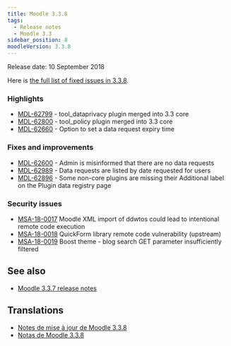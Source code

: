 ```yaml
---
title: Moodle 3.3.8
tags:
  - Release notes
  - Moodle 3.3
sidebar_position: 8
moodleVersion: 3.3.8
---
```


Release date: 10 September 2018

Here is [the full list of fixed issues in 3.3.8](https://tracker.moodle.org/secure/IssueNavigator!executeAdvanced.jspa?jqlQuery=project+%3D+mdl+AND+resolution+%3D+fixed+AND+fixVersion+in+%28%223.3.8%22%29+ORDER+BY+priority+DESC&runQuery=true&clear=true).

### Highlights

- [MDL-62799](https://tracker.moodle.org/browse/MDL-62799) - tool_dataprivacy plugin merged into 3.3 core
- [MDL-62800](https://tracker.moodle.org/browse/MDL-62800) - tool_policy plugin merged into 3.3 core
- [MDL-62660](https://tracker.moodle.org/browse/MDL-62660) - Option to set a data request expiry time

### Fixes and improvements

- [MDL-62600](https://tracker.moodle.org/browse/MDL-62600) - Admin is misinformed that there are no data requests
- [MDL-62989](https://tracker.moodle.org/browse/MDL-62989) - Data requests are listed by date requested for users  
- [MDL-62896](https://tracker.moodle.org/browse/MDL-62896) - Some non-core plugins are missing their Additional label on the Plugin data registry page

### Security issues

- [MSA-18-0017](https://moodle.org/mod/forum/discuss.php?d=376023) Moodle XML import of ddwtos could lead to intentional remote code execution
- [MSA-18-0018](https://moodle.org/mod/forum/discuss.php?d=376024) QuickForm library remote code vulnerability (upstream)
- [MSA-18-0019](https://moodle.org/mod/forum/discuss.php?d=376025) Boost theme - blog search GET parameter insufficiently filtered

## See also

- [Moodle 3.3.7 release notes](/general/releases/3.3/3.3.7)

## Translations

- [Notes de mise à jour de Moodle 3.3.8](https://docs.moodle.org/fr/Notes_de_mise_à_jour_de_Moodle_3.3.8)
- [Notas de Moodle 3.3.8](https://docs.moodle.org/es/Notas_de_Moodle_3.3.8)
